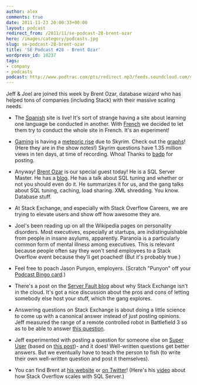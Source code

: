 ```yaml
---
author: alex
comments: true
date: 2011-11-23 20:00:33+00:00
layout: podcast
redirect_from: /2011/11/se-podcast-28-brent-ozar
hero: /images/category/podcasts.jpg
slug: se-podcast-28-brent-ozar
title: 'SE Podcast #28 - Brent Ozar'
wordpress_id: 10237
tags:
- company
- podcasts
podcast: http://www.podtrac.com/pts/redirect.mp3/feeds.soundcloud.com/stream/28804935-stack-exchange-stack-exchange-podcast-28.mp3
---
```


Jeff & Joel are joined this week by Brent Ozar, database wizard who has helped tons of companies (including Stack) with their massive scaling needs.



	
  * The [Spanish](http://spanish.stackexchange.com/) site is live! It's sort of strange having a site about learning one language be conducted in another. With [French](http://french.stackexchange.com/) we decided to let them try to conduct the whole site in French. It's an experiment!

	
  * [Gaming](http://gaming.stackexchange.com/) is having a [meteoric rise](http://meta.gaming.stackexchange.com/questions/3203/can-i-see-public-data-about-visits-and-page-views-for-gaming) due to Skyrim. Check out the [graphs](https://i.stack.imgur.com/lme7k.png)! (Here they are in the show notes!) Skyrim questions have 1.35 million views in ten days, at time of recording. Whoa! Thanks to [badp](http://gaming.stackexchange.com/users/23/badp) for posting.

	
  * Anyway! [Brent Ozar](https://twitter.com/#%21/brento) is our special guest today! He is a SQL Server Master. He has a [blog](http://brentozar.com/). He has a talk about SQL tuning and whether or not you should even do it. He summarizes it for us, and the gang talks about SQL tuning, caching, load sharing. XML shredding. You know. Database stuff.

	
  * At Stack Exchange, and especially with Stack Overflow Careers, we are trying to elevate users and show off how awesome they are.

	
  * Joel's been reading up on all the Wikipedia pages on personality disorders. Most executives, especially at startups, are indistinguishable from people in insane asylums, apparently. Paranoia is a particularly common form of mental illness among executives. This is relevant because people often say they won't send employees to a Stack Overflow event because they'll get poached! (But it's probably true.)

	
  * Feel free to poach Jason Punyon, employers. (Scratch "Punyon" off your [Podcast Bingo card](https://blog.stackexchange.com/2009/03/stack-overflow-podcast-bingo/).)

	
  * There's a post on the [Server Fault blog](http://blog.serverfault.com/2011/11/17/why-stack-exchange-isn%E2%80%99t-in-the-cloud/) about why Stack Exchange isn't in the cloud. It's got a nice discussion about the pros and cons of letting somebody else host your stuff, which the gang explores.

	
  * Answering questions on Stack Exchange is about doing a little science to come up with a canonical answer instead of just posting opinions. Jeff measured the range of a remote controlled robot in Battlefield 3 so as to be able to answer [this question](http://gaming.stackexchange.com/questions/37051/what-is-the-range-of-the-eod-bot/37238#37238).

	
  * Jeff experimented with posting a question for someone else on [Super User](http://superuser.com/questions/360363/why-does-my-pc-successfully-boot-only-when-unplugged-for-more-than-a-few-minutes) (based on [this post](http://blogs.law.harvard.edu/philg/2011/11/02/where-is-energy-stored-in-my-pc/))- and it does! Well-written questions get better answers. But we eventually have to teach the person to fish (to write their own well-written question and post it themselves).

	
  * You can find Brent at [his website](http://brentozar.com/) or [on Twitter](https://twitter.com/brento)! (Here's his [video](http://www.brentozar.com/archive/2011/11/how-stackoverflow-scales-sql-server-video/) about how Stack Overflow scales with SQL Server.)



